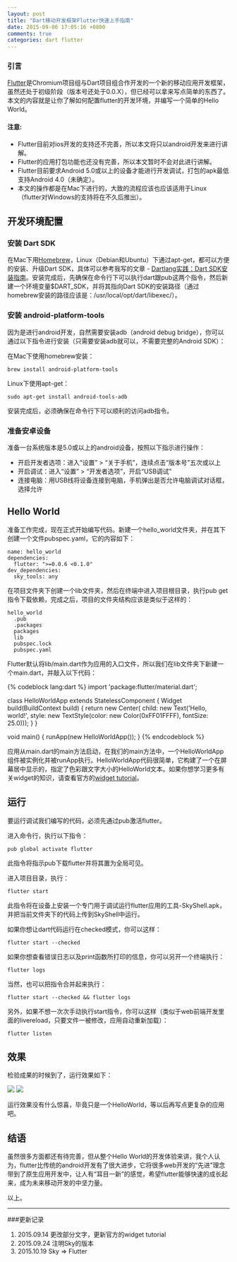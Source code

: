 ```yaml
---
layout: post
title: "Dart移动开发框架Flutter快速上手指南"
date: 2015-09-06 17:05:16 +0800
comments: true
categories: dart flutter
---
```

### 引言
[Flutter](http://flutter.io/)是Chromium项目组与Dart项目组合作开发的一个新的移动应用开发框架，虽然还处于初级阶段（版本号还处于0.0.X），但已经可以拿来写点简单的东西了。本文的内容就是让你了解如何配置flutter的开发环境，并编写一个简单的Hello World。

#### 注意:
* Flutter目前对ios开发的支持还不完善，所以本文将只以android开发来进行讲解。
* Flutter的应用打包功能也还没有完善，所以本文暂时不会对此进行讲解。
* Flutter目前要求Android 5.0或以上的设备才能进行开发调试，打包的apk最低支持Android 4.0（未确定）。
* 本文的操作都是在Mac下进行的，大致的流程应该也应该适用于Linux（flutter对Windows的支持将在不久后推出）。

## 开发环境配置

### 安装 Dart SDK
在Mac下用[Homebrew](http://brew.sh/)，Linux（Debian和Ubuntu）下通过apt-get，都可以方便的安装、升级Dart SDK，具体可以参考我写的文章 - [Dartlang实践：Dart SDK安装指南](http://jarontai.github.io/blog/2015/08/21/dart-sdk-auto-installtion/)。安装完成后，先确保在命令行下可以执行dart跟pub这两个指令，然后新建一个环境变量$DART_SDK，并将其指向Dart SDK的安装路径（通过homebrew安装的路径应该是：/usr/local/opt/dart/libexec/）。

### 安装 android-platform-tools
因为是进行android开发，自然需要安装adb（android debug bridge），你可以通过以下指令进行安装（只需要安装adb就可以，不需要完整的Android SDK）：
<!-- more -->

在Mac下使用homebrew安装：

    brew install android-platform-tools

Linux下使用apt-get：

    sudo apt-get install android-tools-adb

安装完成后，必须确保在命令行下可以顺利的访问adb指令。

### 准备安卓设备
准备一台系统版本是5.0或以上的android设备，按照以下指示进行操作：

* 开启开发者选项：进入“设置” > “关于手机”，连续点击“版本号”五次或以上
* 开启调试：进入“设置” > “开发者选项”，开启“USB调试”
* 连接电脑：用USB线将设备连接到电脑，手机弹出是否允许电脑调试对话框，选择允许

## Hello World
准备工作完成，现在正式开始编写代码。新建一个hello_world文件夹，并在其下创建一个文件pubspec.yaml，它的内容如下：

    name: hello_world
    dependencies:
      flutter: ">=0.0.6 <0.1.0"
    dev_dependencies:
      sky_tools: any

在项目文件夹下创建一个lib文件夹，然后在终端中进入项目根目录，执行pub get指令下载依赖，完成之后，项目的文件夹结构应该是类似于这样的：

    hello_world
      .pub
      .packages
      packages
      lib
      pubspec.lock
      pubspec.yaml


Flutter默认将lib/main.dart作为应用的入口文件，所以我们在lib文件夹下新建一个main.dart，并敲入以下代码：

{% codeblock lang:dart %}
import 'package:flutter/material.dart';

class HelloWorldApp extends StatelessComponent {
  Widget build(BuildContext build) {
    return new Center(
        child: new Text('Hello, world!',
            style:
                new TextStyle(color: new Color(0xFF01FFFF), fontSize: 25.0)));
  }
}

void main() {
  runApp(new HelloWorldApp());
}
{% endcodeblock %}

应用从main.dart的main方法启动，在我们的main方法中，一个HelloWorldApp组件被实例化并被runApp执行。HelloWorldApp代码很简单，它构建了一个在屏幕居中显示的，指定了色彩跟文字大小的HelloWorld文本。如果你想学习更多有关widget的知识，请查看官方的[widget tutorial](https://flutter.io/tutorial/)。

## 运行
要运行调试我们编写的代码，必须先通过pub激活flutter。

进入命令行，执行以下指令：

    pub global activate flutter

此指令将指示pub下载flutter并将其置为全局可见。

进入项目目录，执行：

    flutter start

此指令将在设备上安装一个专门用于调试运行flutter应用的工具-SkyShell.apk，并把当前文件夹下的代码上传到SkyShell中运行。

如果你想让dart代码运行在checked模式，你可以这样：

    flutter start --checked

如果你想查看错误日志以及print函数所打印的信息，你可以另开一个终端执行：

    flutter logs

当然，也可以把指令合并起来执行：

    flutter start --checked && flutter logs

另外，如果不想一次次手动执行start指令，你可以这样（类似于web前端开发里面的livereload，只要文件一被修改，应用自动重新加载）：

    flutter listen

## 效果
检验成果的时候到了，运行效果如下：

  <img src="{{ root_url }}/images/custom/dart/sky/hello_world.png" />
  <img src="{{ root_url }}/images/custom/dart/sky/hello_world_landscape.png" />

运行效果没有什么惊喜，毕竟只是一个HelloWorld，等以后再写点更复杂的应用吧。

## 结语
虽然很多方面都还有待完善，但从整个Hello World的开发体验来讲，我个人认为，flutter比传统的android开发有了很大进步，它将很多web开发的“先进”理念带到了原生应用开发中，让人有“耳目一新”的感觉，希望flutter能够快速的成长起来，成为未来移动开发的中坚力量。

以上。

---
###更新记录
1. 2015.09.14 更改部分文字，更新官方的widget tutorial
2. 2015.09.24 注明Sky的版本
3. 2015.10.19 Sky => Flutter
